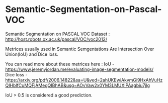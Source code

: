 # Semantic-Segmentation-on-Pascal-VOC
Semantic Segmentation on PASCAL VOC Dataset : http://host.robots.ox.ac.uk/pascal/VOC/voc2012/

Metrices usually used in Semantic Semgentations Are Intersection Over Union(IoU) and Dice loss.

You can read more about these metrices here : 
IoU - https://www.jeremyjordan.me/evaluating-image-segmentation-models/
Dice loss - https://arxiv.org/pdf/2006.14822&sa=U&ved=2ahUKEwiAkvmGi9HxAhVuHzQIHblfCuMQFjAMegQIBhAB&usg=AOvVaw2x0YM3LMUXlPAagbiu7jlg

IoU > 0.5 is considered a good prediction.
